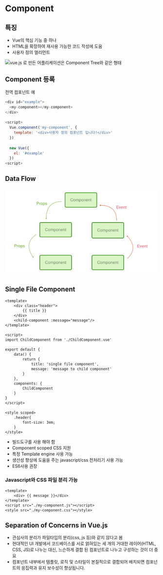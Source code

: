 # Component

## 특징

* Vue의 핵심 기능 중 하나 
* HTML을 확장하여 재사용 가능한 코드 작성에 도움 
* 사용자 정의 엘리먼트 

![vue.js &#xB85C; &#xB9CC;&#xB4E0; &#xC5B4;&#xD50C;&#xB9AC;&#xCF00;&#xC774;&#xC158;&#xC740; Component Tree&#xC640; &#xAC19;&#xC740; &#xD615;&#xD0DC;](../../.gitbook/assets/components.png)

## Component 등록

전역 컴포넌트 예

```javascript
<div id="example">
  <my-component></my-component>
</div>

<script>
  Vue.component('my-component', {
    template: '<div>사용자 정의 컴포넌트 입니다!</div>'
  })

  new Vue({
    el: '#example'
  })
<script>
```

## Data Flow

![](../../.gitbook/assets/data-flow-1.png)

## Single File Component

```markup
<template>
    <div class="header">
        {{ title }}
    </div>
    <child-component :message="message"/> 
</template>

<script>
import ChildComponent from './ChildComponent.vue'

export default {
    data() {
        return {
            title: 'single file component',
            message: 'message to child component'
        }
    },
    components: {
        ChildComponent
    }
}
</script>

<style scoped>
    .header{
        font-size: 3em;
    }
</style>
```

* 빌드도구를 사용 해야 함
* Component scoped CSS 지원
* 특정  Template engine 사용 가능
* 생산성 향상에 도움을 주는 javascript/css 전처리기 사용 가능
* ES6사용 권장

### Javascript와 CSS 파일 분리 가능

```markup
<template>
    <div> {{ message }}</div>
</template>
<script src="./my-component.js"></script>
<style src="./my-component.css"></style>
```



## Separation of Concerns in Vue.js

* 관심사의 분리가 파일타입의 분리\(css, js 등\)와 같지 않다고 봄
* 현대적인 UI 개발에서 코드베이스를 서로 얽혀있는 세 개의 거대한 레이어\(HTML, CSS, JS\)로 나누는 대신, 느슨하게 결합 된 컴포넌트로 나누고 구성하는 것이 더 중요
* 컴포넌트 내부에서 템플릿, 로직 및 스타일이 본질적으로 결합되어 배치되면 컴포넌트의 응집력과 유지 보수성이 향상됩니다.


